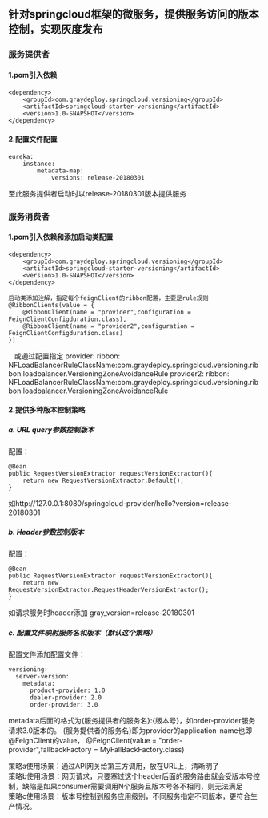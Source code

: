 ## 针对springcloud框架的微服务，提供服务访问的版本控制，实现灰度发布

### 服务提供者

#### 1.pom引入依赖

    <dependency>
        <groupId>com.graydeploy.springcloud.versioning</groupId>
        <artifactId>springcloud-starter-versioning</artifactId>
        <version>1.0-SNAPSHOT</version>
    </dependency>
    
#### 2.配置文件配置

    eureka:
        instance:
            metadata-map:
                versions: release-20180301
    
至此服务提供者启动时以release-20180301版本提供服务
    
### 服务消费者

#### 1.pom引入依赖和添加启动类配置

    <dependency>
        <groupId>com.graydeploy.springcloud.versioning</groupId>
        <artifactId>springcloud-starter-versioning</artifactId>
        <version>1.0-SNAPSHOT</version>
    </dependency>
    
    启动类添加注解，指定每个feignClient的ribbon配置，主要是rule规则
    @RibbonClients(value = {
        @RibbonClient(name = "provider",configuration = FeignClientConfigduration.class),
        @RibbonClient(name = "provider2",configuration = FeignClientConfigduration.class)
    })
    或通过配置指定
    provider:
        ribbon:
            NFLoadBalancerRuleClassName:com.graydeploy.springcloud.versioning.ribbon.loadbalancer.VersioningZoneAvoidanceRule
    provider2:
        ribbon:
            NFLoadBalancerRuleClassName:com.graydeploy.springcloud.versioning.ribbon.loadbalancer.VersioningZoneAvoidanceRule
#### 2.提供多种版本控制策略

##### a. URL query参数控制版本 
配置：

    @Bean
    public RequestVersionExtractor requestVersionExtractor(){
        return new RequestVersionExtractor.Default();
    }
    
如http://127.0.0.1:8080/springcloud-provider/hello?version=release-20180301
##### b. Header参数控制版本
配置：

    @Bean
    public RequestVersionExtractor requestVersionExtractor(){
        return new RequestVersionExtractor.RequestHeaderVersionExtractor();
    }
        
如请求服务时header添加 gray_version=release-20180301
            
##### c. 配置文件映射服务名和版本（默认这个策略）
配置文件添加配置文件：

    versioning:
      server-version:
        metadata:
          product-provider: 1.0
          dealer-provider: 2.0
          order-provider: 3.0
          
metadata后面的格式为{服务提供者的服务名}:{版本号}，如order-provider服务请求3.0版本的。
{服务提供者的服务名}即为provider的application-name也即@FeignClient的value，
@FeignClient(value = "order-provider",fallbackFactory = MyFallBackFactory.class)
                
策略a使用场景：通过API网关给第三方调用，放在URL上，清晰明了  
策略b使用场景：网页请求，只要塞过这个header后面的服务路由就会受版本号控制，缺陷是如果consumer需要调用N个服务且版本号各不相同，则无法满足  
策略c使用场景：版本号控制到服务应用级别，不同服务指定不同版本，更符合生产情况。
            

        
